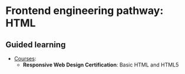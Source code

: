 # Frontend engineering pathway: HTML

## Guided learning

* [Courses](https://www.freecodecamp.org/):
    * **Responsive Web Design Certification**: Basic HTML and HTML5

